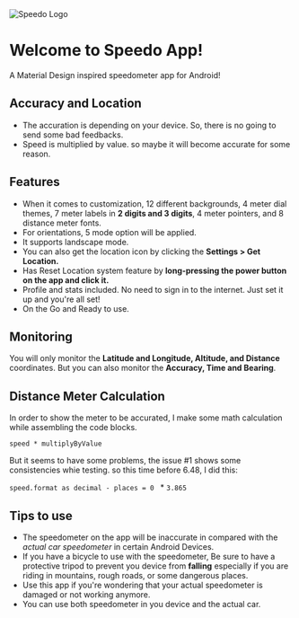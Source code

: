 <picture>
  <source media="(prefers-color-scheme: dark)" srcset="https://github.com/user-attachments/assets/12a6a5bc-3c3f-4418-a6ea-8f64e84b47ab">
  <source media="(prefers-color-scheme: light)" srcset="https://github.com/user-attachments/assets/a8036767-c839-4766-87cf-bda21767ed5e">
  <img alt="Speedo Logo" src="https://github.com/user-attachments/assets/12a6a5bc-3c3f-4418-a6ea-8f64e84b47ab">
</picture>


# Welcome to Speedo App!
A Material Design inspired speedometer app for Android!

## Accuracy and Location
- The accuration is depending on your device. So, there is no going to send some bad feedbacks.
- Speed is multiplied by value. so maybe it will become accurate for some reason.

## Features
- When it comes to customization, 12 different backgrounds, 4 meter dial themes, 7 meter labels in **2 digits and 3 digits**, 4 meter pointers, and 8 distance meter fonts. 
- For orientations, 5 mode option will be applied.
- It supports landscape mode.
- You can also get the location icon by clicking the **Settings > Get Location.**
- Has Reset Location system feature by **long-pressing the power button on the app and click it.**
- Profile and stats included. No need to sign in to the internet. Just set it up and you're all set!
- On the Go and Ready to use.

## Monitoring
You will only monitor the **Latitude and Longitude, Altitude, and Distance** coordinates. But you can also monitor the **Accuracy, Time and Bearing**.

## Distance Meter Calculation
In order to show the meter to be accurated, I make some math calculation while assembling the code blocks.

`speed * multiplyByValue`

But it seems to have some problems, the issue #1 shows some consistencies whie testing. so this time before 6.48, I did this:

`speed.format as decimal - places = 0 ` *
`3.865`

## Tips to use
- The speedometer on the app will be inaccurate in compared with the *actual car speedometer* in certain Android Devices. 
- If you have a bicycle to use with the speedometer, Be sure to have a protective tripod to prevent you device from **falling** especially if you are riding in mountains, rough roads, or some dangerous places.
- Use this app if you're wondering that your actual speedometer is damaged or not working anymore.
- You can use both speedometer in you device and the actual car.
